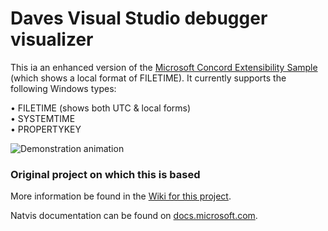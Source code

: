 # Daves Visual Studio debugger visualizer
This ia an enhanced version of the [Microsoft Concord Extensibility Sample](https://github.com/Microsoft/ConcordExtensibilitySamples/wiki/Cpp-Custom-Visualizer-Sample) (which shows a local format of FILETIME). It currently supports the following Windows types:

•	FILETIME (shows both UTC & local forms)  
•	SYSTEMTIME  
•	PROPERTYKEY  


![Demonstration animation](/demo.gif)

### Original project on which this is based
More information be found in the [Wiki for this project](https://github.com/Microsoft/ConcordExtensibilitySamples/wiki/Cpp-Custom-Visualizer-Sample).

Natvis documentation can be found on [docs.microsoft.com](https://docs.microsoft.com/en-us/visualstudio/debugger/create-custom-views-of-native-objects).
